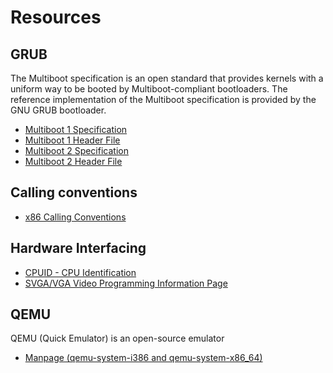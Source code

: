 # Resources

## GRUB

The Multiboot specification is an open standard that provides kernels with a uniform way to be booted by Multiboot-compliant bootloaders. The reference implementation of the Multiboot specification is provided by the GNU GRUB bootloader.

* [Multiboot 1 Specification](https://www.gnu.org/software/grub/manual/multiboot/multiboot.html)
* [Multiboot 1 Header File](https://www.gnu.org/software/grub/manual/multiboot/html_node/multiboot_002eh.html)
* [Multiboot 2 Specification](https://www.gnu.org/software/grub/manual/multiboot2/multiboot.html)
* [Multiboot 2 Header File](https://www.gnu.org/software/grub/manual/multiboot2/html_node/multiboot2_002eh.html)

## Calling conventions

* [x86 Calling Conventions](https://en.wikipedia.org/wiki/X86_calling_conventions)

## Hardware Interfacing

* [CPUID - CPU Identification](https://www.felixcloutier.com/x86/cpuid)
* [SVGA/VGA Video Programming Information Page](http://www.osdever.net/FreeVGA/vga/crtcreg.htm)



## QEMU

QEMU (Quick Emulator) is an open-source emulator

* [Manpage (qemu-system-i386 and qemu-system-x86_64)](https://manpages.debian.org/jessie/qemu-system-x86/index.html)